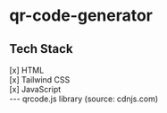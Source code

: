 # qr-code-generator

<h2>Tech Stack</h2>
[x] HTML <br>
[x] Tailwind CSS <br>
[x] JavaScript <br>
--- qrcode.js library (source: cdnjs.com) 
